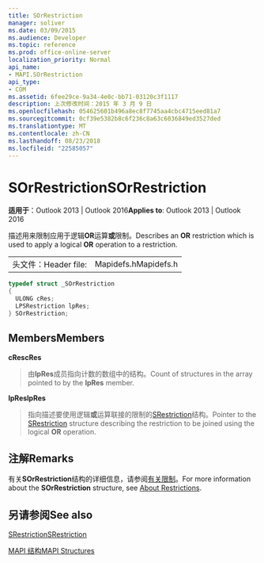 ```yaml
---
title: SOrRestriction
manager: soliver
ms.date: 03/09/2015
ms.audience: Developer
ms.topic: reference
ms.prod: office-online-server
localization_priority: Normal
api_name:
- MAPI.SOrRestriction
api_type:
- COM
ms.assetid: 6fee29ce-9a34-4e0c-bb71-03120c3f1117
description: 上次修改时间：2015 年 3 月 9 日
ms.openlocfilehash: 054625601b496a8ec8f7745aa4cbc4715eed81a7
ms.sourcegitcommit: 0cf39e5382b8c6f236c8a63c6036849ed3527ded
ms.translationtype: MT
ms.contentlocale: zh-CN
ms.lasthandoff: 08/23/2018
ms.locfileid: "22585057"
---
```

# <a name="sorrestriction"></a><span data-ttu-id="f49fc-103">SOrRestriction</span><span class="sxs-lookup"><span data-stu-id="f49fc-103">SOrRestriction</span></span>

  
  
<span data-ttu-id="f49fc-104">**适用于**：Outlook 2013 | Outlook 2016</span><span class="sxs-lookup"><span data-stu-id="f49fc-104">**Applies to**: Outlook 2013 | Outlook 2016</span></span> 
  
<span data-ttu-id="f49fc-105">描述用来限制应用于逻辑**OR**运算**或**限制。</span><span class="sxs-lookup"><span data-stu-id="f49fc-105">Describes an **OR** restriction which is used to apply a logical **OR** operation to a restriction.</span></span> 
  
|||
|:-----|:-----|
|<span data-ttu-id="f49fc-106">头文件：</span><span class="sxs-lookup"><span data-stu-id="f49fc-106">Header file:</span></span>  <br/> |<span data-ttu-id="f49fc-107">Mapidefs.h</span><span class="sxs-lookup"><span data-stu-id="f49fc-107">Mapidefs.h</span></span>  <br/> |
   
```cpp
typedef struct _SOrRestriction
{
  ULONG cRes;
  LPSRestriction lpRes;
} SOrRestriction;

```

## <a name="members"></a><span data-ttu-id="f49fc-108">Members</span><span class="sxs-lookup"><span data-stu-id="f49fc-108">Members</span></span>

 <span data-ttu-id="f49fc-109">**cRes**</span><span class="sxs-lookup"><span data-stu-id="f49fc-109">**cRes**</span></span>
  
> <span data-ttu-id="f49fc-110">由**lpRes**成员指向计数的数组中的结构。</span><span class="sxs-lookup"><span data-stu-id="f49fc-110">Count of structures in the array pointed to by the **lpRes** member.</span></span> 
    
 <span data-ttu-id="f49fc-111">**lpRes**</span><span class="sxs-lookup"><span data-stu-id="f49fc-111">**lpRes**</span></span>
  
> <span data-ttu-id="f49fc-112">指向描述要使用逻辑**或**运算联接的限制的[SRestriction](srestriction.md)结构。</span><span class="sxs-lookup"><span data-stu-id="f49fc-112">Pointer to the [SRestriction](srestriction.md) structure describing the restriction to be joined using the logical **OR** operation.</span></span> 
    
## <a name="remarks"></a><span data-ttu-id="f49fc-113">注解</span><span class="sxs-lookup"><span data-stu-id="f49fc-113">Remarks</span></span>

<span data-ttu-id="f49fc-114">有关**SOrRestriction**结构的详细信息，请参阅[有关限制](about-restrictions.md)。</span><span class="sxs-lookup"><span data-stu-id="f49fc-114">For more information about the **SOrRestriction** structure, see [About Restrictions](about-restrictions.md).</span></span> 
  
## <a name="see-also"></a><span data-ttu-id="f49fc-115">另请参阅</span><span class="sxs-lookup"><span data-stu-id="f49fc-115">See also</span></span>



[<span data-ttu-id="f49fc-116">SRestriction</span><span class="sxs-lookup"><span data-stu-id="f49fc-116">SRestriction</span></span>](srestriction.md)


[<span data-ttu-id="f49fc-117">MAPI 结构</span><span class="sxs-lookup"><span data-stu-id="f49fc-117">MAPI Structures</span></span>](mapi-structures.md)

